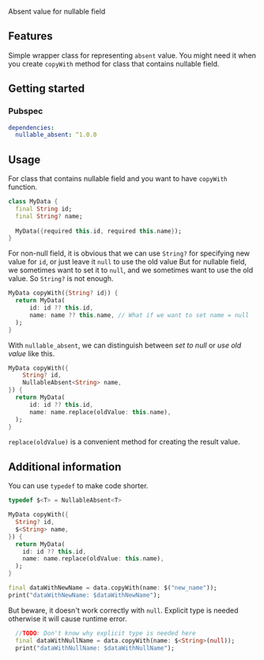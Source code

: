 Absent value for nullable field

## Features

Simple wrapper class for representing `absent` value. You might need it when you create `copyWith`
method for class that contains nullable field.

## Getting started

### Pubspec

```yaml
dependencies:
  nullable_absent: ^1.0.0
```

## Usage

For class that contains nullable field and you want to have `copyWith` function. 
```dart
class MyData {
  final String id;
  final String? name;
  
  MyData({required this.id, required this.name});
}
```
For non-null field, it is obvious that we can use `String?` for specifying new value for `id`, or
just leave it `null` to use the old value
But for nullable field, we sometimes want to set it to `null`, and we sometimes want to use the old
value. So `String?` is not enough.
```dart
MyData copyWith({String? id}) {
  return MyData(
      id: id ?? this.id, 
      name: name ?? this.name, // What if we want to set name = null
  );
}
```
With `nullable_absent`, we can distinguish between *set to null* or *use old value* like this. 
```dart
MyData copyWith({
    String? id,
    NullableAbsent<String> name,
}) {
  return MyData(
      id: id ?? this.id, 
      name: name.replace(oldValue: this.name),
  );
}
```
`replace(oldValue)` is a convenient method for creating the result value.

## Additional information

You can use `typedef` to make code shorter.
```dart
typedef $<T> = NullableAbsent<T>

MyData copyWith({
  String? id,
  $<String> name,
}) {
  return MyData(
    id: id ?? this.id,
    name: name.replace(oldValue: this.name),
  );
}

final dataWithNewName = data.copyWith(name: $("new_name"));
print("dataWithNewName: $dataWithNewName");
```
But beware, it doesn't work correctly with `null`. Explicit type is needed otherwise it will cause 
runtime error.
```dart
  //TODO: Don't know why explicit type is needed here
  final dataWithNullName = data.copyWith(name: $<String>(null));
  print("dataWithNullName: $dataWithNullName");
```
